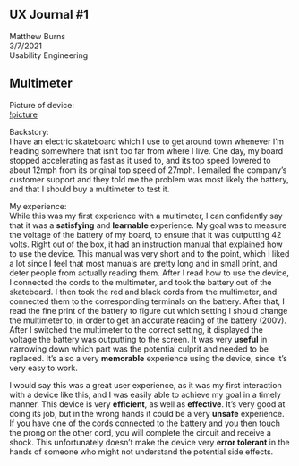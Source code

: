 ## UX Journal #1

Matthew Burns <br>
3/7/2021 <br>
Usability Engineering

## Multimeter

Picture of device: <br>
[!picture](multimeter)

Backstory: <br>
	I have an electric skateboard which I use to get around town whenever I’m heading somewhere that isn’t too far from where I live.  One day, my board stopped accelerating as fast as it used to, and its top speed lowered to about 12mph from its original top speed of 27mph.  I emailed the company’s customer support and they told me the problem was most likely the battery, and that I should buy a multimeter to test it.

My experience:<br>
	While this was my first experience with a multimeter, I can confidently say that it was a **satisfying** and **learnable** experience.  My goal was to measure the voltage of the battery of my board, to ensure that it was outputting 42 volts.  Right out of the box, it had an instruction manual that explained how to use the device.  This manual was very short and to the point, which I liked a lot since I feel that most manuals are pretty long and in small print, and deter people from actually reading them.  After I read how to use the device, I connected the cords to the multimeter, and took the battery out of the skateboard.  I then took the red and black cords from the multimeter, and connected them to the corresponding terminals on the battery.  After that, I read the fine print of the battery to figure out which setting I should change the multimeter to, in order to get an accurate reading of the battery (200v).  After I switched the multimeter to the correct setting, it displayed the voltage the battery was outputting to the screen.  It was very **useful** in narrowing down which part was the potential culprit and needed to be replaced.  It’s also a very **memorable** experience using the device, since it’s very easy to work.
  
  I would say this was a great user experience, as it was my first interaction with a device like this, and I was easily able to achieve my goal in a timely manner.  This device is very **efficient**, as well as **effective**.  It’s very good at doing its job, but in the wrong hands it could be a very **unsafe** experience.  If you have one of the cords connected to the battery and you then touch the prong on the other cord, you will complete the circuit and receive a shock.  This unfortunately doesn’t make the device very **error tolerant** in the hands of someone who might not understand the potential side effects.

